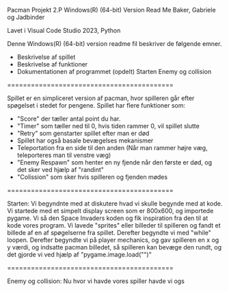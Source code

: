Pacman Projekt 2.P Windows(R) (64-bit) Version Read Me
Baker, Gabriele og Jadbinder 

Lavet i Visual Code Studio 2023, Python

Denne Windows(R) (64-bit) version readme fil beskriver de følgende emner.

   - Beskrivelse af spillet
   - Beskrivelse af funktioner
   - Dokumentationen af programmet (opdelt)
Starten
Enemy og collision

==========================================

Spillet er en simpliceret version af pacman, hvor spilleren går efter spøgelset i stedet for pengene. Spillet har flere funktioner som: 

- "Score" der tæller antal point du har. 
- "Timer" som tæller ned til 0, hvis tiden rammer 0, vil spillet slutte
- "Retry" som genstarter spillet efter man er død
- Spillet har også basale bevægelses mekanismer  
- Teleportation fra en side til den anden (Når man rammer højre væg, teleporteres man til venstre væg)
- "Enemy Respawn" som henter en ny fjende når den første er død, og det sker ved hjælp af "randint"
- "Colission" som sker hvis spilleren og fjenden mødes

==========================================

Starten:
Vi begyndnte med at diskutere hvad vi skulle begynde med at kode. Vi startede med et simpelt display screen som er 800x600, og importede pygame. Vi så den Space Invaders koden og fik inspiration fra den til at kode vores program. Vi lavede "sprites" eller billeder til spilleren og fandt et billede af en af spøgelserne fra spillet. Derefter begyndte vi med "while" loopen. Derefter begyndte vi på player mechanics, og gav spilleren en x og y værdi, og indsatte pacman billedet, så spilleren kan bevæge den rundt, og det gjorde vi ved hjælp af "pygame.image.load("")"

==========================================

Enemy og collision: 
Nu hvor vi havde vores spiller havde vi ogs


